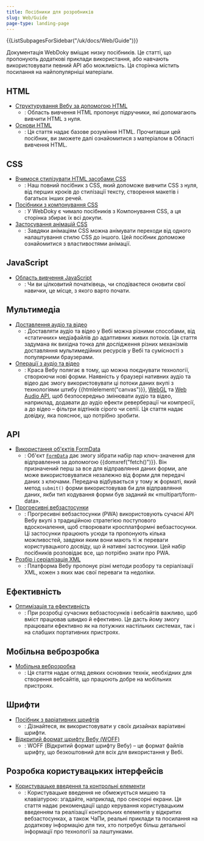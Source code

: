 ```yaml
---
title: Посібники для розробників
slug: Web/Guide
page-type: landing-page
---
```


<section id="Quick_links">
  {{ListSubpagesForSidebar("/uk/docs/Web/Guide")}}
</section>

Документація WebDoky вміщає низку посібників. Це статті, що пропонують додаткові приклади використання, або навчають використовувати певний API або можливість. Ця сторінка містить посилання на найпопулярніші матеріали.

## HTML

- [Структурування Вебу за допомогою HTML](/uk/docs/Learn/HTML)
  - : Область вивчення HTML пропонує підручники, які допомагають вивчити HTML з нуля.
- [Основи HTML](/uk/docs/Learn/Getting_started_with_the_web/HTML_basics)
  - : Ця стаття надає базове розуміння HTML. Прочитавши цей посібник, ви зможете далі ознайомитися з матеріалом в Області вивчення HTML.

## CSS

- [Вчимося стилізувати HTML засобами CSS](/uk/docs/Learn/CSS)
  - : Наш повний посібник з CSS, який допоможе вивчити CSS з нуля, від перших кроків до стилізації тексту, створення макетів і багатьох інших речей.
- [Посібники з компонування CSS](/uk/docs/Web/Guide/CSS/CSS_Layout)
  - : У WebDoky є чимало посібників з Компонування CSS, а ця сторінка збирає їх всі докупи.
- [Застосування анімацій CSS](/uk/docs/Web/CSS/CSS_animations/Using_CSS_animations)
  - : Завдяки анімаціям CSS можна анімувати переходи від одного налаштування стилю CSS до іншого. Цей посібник допоможе ознайомитися з властивостями анімації.

## JavaScript

- [Область вивчення JavaScript](/uk/docs/Learn/JavaScript)
  - : Чи ви цілковитий початківець, чи сподіваєтеся оновити свої навички, це місце, з якого варто почати.

## Мультимедіа

- [Доставлення аудіо та відео](/uk/docs/Web/Media/Audio_and_video_delivery)
  - : Доставляти аудіо та відео у Вебі можна різними способами, від «статичних» медіафайлів до адаптивних живих потоків. Ця стаття задумана як вихідна точка для дослідження різних механізмів доставляння мультимедійних ресурсів у Вебі та сумісності з популярними браузерами.
- [Операції з аудіо та відео](/uk/docs/Web/Media/Audio_and_video_manipulation)
  - : Краса Вебу полягає в тому, що можна поєднувати технології, створюючи нові форми. Наявність у браузері нативних аудіо та відео дає змогу використовувати ці потоки даних вкупі з технологіями штибу {{htmlelement("canvas")}}, [WebGL](/uk/docs/Web/API/WebGL_API) та [Web Audio API](/uk/docs/Web/API/Web_Audio_API), щоб безпосередньо змінювати аудіо та відео, наприклад, додавати до аудіо ефекти реверберації чи компресії, а до відео – фільтри відтінків сірого чи сепії. Ця стаття надає довідку, яка пояснює, що потрібно зробити.

## API

- [Використання об'єктів FormData](/uk/docs/Web/API/XMLHttpRequest_API/Using_FormData_Objects)
  - : Об'єкт [`FormData`](/uk/docs/Web/API/FormData) дає змогу зібрати набір пар ключ-значення для відправлення за допомогою {{domxref("fetch()")}}. Він призначений перш за все для відправляння даних форми, але може використовуватися незалежно від форми для передачі даних з ключами. Передача відбувається у тому ж форматі, який метод `submit()` форми використовував би для відправляння даних, якби тип кодування форми був заданий як «multipart/form-data».
- [Прогресивні вебзастосунки](/uk/docs/Web/Progressive_web_apps#kliuchovi-posibnyky-pwa)
  - : Прогресивні вебзастосунки (PWA) використовують сучасні API Вебу вкупі з традиційною стратегією поступового вдосконалення, щоб створювати кросплатформні вебзастосунки. Ці застосунки працюють усюди та пропонують кілька можливостей, завдяки яким вони мають ті ж переваги користувацького досвіду, що й нативні застосунки. Цей набір посібників розповідає все, що потрібно знати про PWA.
- [Розбір і серіалізація XML](/uk/docs/Web/XML/Parsing_and_serializing_XML)
  - : Платформа Вебу пропонує різні методи розбору та серіалізації XML, кожен з яких має свої переваги та недоліки.

## Ефективність

- [Оптимізація та ефективність](/uk/docs/Web/Performance)
  - : При розробці сучасних вебзастосунків і вебсайтів важливо, щоб вміст працював швидко й ефективно. Це дасть йому змогу працювати ефективно як на потужних настільних системах, так і на слабших портативних пристроях.

## Мобільна веброзробка

- [Мобільна веброзробка](/uk/docs/Web/Guide/Mobile)
  - : Ця стаття надає огляд деяких основних технік, необхідних для створення вебсайтів, що працюють добре на мобільних пристроях.

## Шрифти

- [Посібник з варіативних шрифтів](/uk/docs/Web/CSS/CSS_fonts/Variable_fonts_guide)
  - : Дізнайтеся, як використовувати у своїх дизайнах варіативні шрифти.
- [Відкритий формат шрифту Вебу (WOFF)](/uk/docs/Web/CSS/CSS_fonts/WOFF)
  - : WOFF (Відкритий формат шрифту Вебу) – це формат файлів шрифту, що безкоштовний для всіх для використання у Вебі.

## Розробка користувацьких інтерфейсів

- [Користувацьке введення та контрольні елементи](/uk/docs/Learn/Forms/User_input_methods)
  - : Користувацьке введення не обмежується мишею та клавіатурою: згадайте, наприклад, про сенсорні екрани. Ця стаття надає рекомендації щодо керування користувацьким введенням та реалізації контрольних елементів у відкритих вебзастосунках, а також ЧаПи, реальні приклади та посилання на додаткову інформацію для тих, хто потребує більш детальної інформації про технології за лаштунками.
